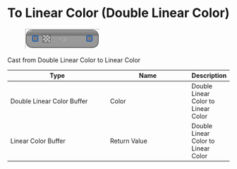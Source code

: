 # To Linear Color (Double Linear Color)

<div align="left" data-full-width="false">

<figure><img src="To_Linear_Color_(Double_Linear_Color).png" alt=""><figcaption></figcaption></figure>

</div>

Cast from Double Linear Color to Linear Color

<table>
<thead><tr><th width="250">Type</th><th width="200">Name</th><th>Description</th></tr></thead>
<tbody>
<tr><td>Double Linear Color Buffer</td><td>Color</td><td>Double Linear Color to Linear Color</td></tr>
<tr><td>Linear Color Buffer</td><td>Return Value</td><td>Double Linear Color to Linear Color</td></tr>
</tbody>
</table>